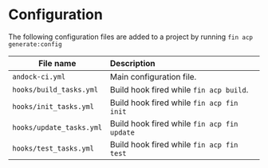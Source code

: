 # Configuration  
The following configuration files are added to a project by running `fin acp generate:config`

| File name                  | Description |
|----------------------------|:------------|
| `andock-ci.yml`            | Main configuration file.  
| `hooks/build_tasks.yml`    | Build hook fired while `fin acp build`. |
| `hooks/init_tasks.yml`     | Build hook fired while `fin acp fin init` |
| `hooks/update_tasks.yml`   | Build hook fired while `fin acp fin update`|
| `hooks/test_tasks.yml`     | Build hook fired while `fin acp fin test`|